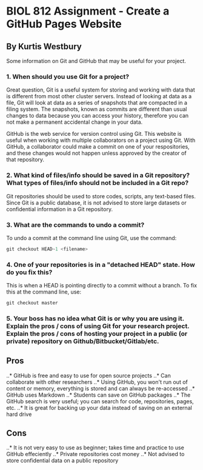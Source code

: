 # BIOL 812 Assignment - Create a GitHub Pages Website

## By Kurtis Westbury

Some information on Git and GitHub that may be useful for your project.

### 1. When should you use Git for a project?

Great question, Git is a useful system for storing and working with data that is different from most other cluster servers. Instead of looking at data as a file, Git will look at data as a series of snapshots that are compacted in a filing system. The snapshots, known as commits are different than usual changes to data because you can access your history, therefore you can not make a permanent accidental change in your data.

GitHub is the web service for version control using Git. This website is useful when working with multiple collaborators on a project using Git. With GitHub, a collaborator could make a commit on one of your respositories, and these changes would not happen unless approved by the creator of that repository.

### 2. What kind of files/info should be saved in a Git repository? What types of files/info should not be included in a Git repo?

Git repositories should be used to store codes, scripts, any text-based files. Since Git is a public database, it is not advised to store large datasets or confidential information in a Git repository.

### 3. What are the commands to undo a commit?

To undo a commit at the command line using Git, use the command:

```javascript
git checkout HEAD~1 <filename>
```

### 4. One of your repositories is in a "detached HEAD" state. How do you fix this?

This is when a HEAD is pointing directly to a commit without a branch. To fix this at the command line, use:

```javascript
git checkout master
```

### 5. Your boss has no idea what Git is or why you are using it. Explain the pros / cons of using Git for your research project. Explain the pros / cons of hosting your project in a public (or private) repository on Github/Bitbucket/Gitlab/etc.

## Pros
..* GitHub is free and easy to use for open source projects
..* Can collaborate with other researchers
..* Using GitHub, you won't run out of content or memory, everything is stored and can always be re-accessed
..* GitHub uses Markdown
..* Students can save on GitHub packages
..* The GitHub search is very useful; you can search for code, repositories, pages, etc.
..* It is great for backing up your data instead of saving on an external hard drive

## Cons
..* It is not very easy to use as beginner; takes time and practice to use GitHub effeciently
..* Private repositories cost money
..* Not advised to store confidential data on a public repository
